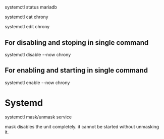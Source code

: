 # 

systemctl status mariadb 

systemctl cat chrony 

systemctl edit chrony 


## For disabling and stoping in single command 
systemctl disable --now chrony 

## For enabling and starting in single command 
systemctl enable --now chrony 

# Systemd 

systemctl mask/unmask service 

mask disables the unit completely. it cannot be started without unmasking it.

